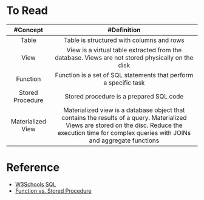 # To Read

| #Concept  | #Definition|
| :---: | :---: |
| Table | Table is structured with columns and rows| 
| View | View is a virtual table extracted from the database. Views are not stored physically on the disk | 
| Function | Function is a set of SQL statements that perform a specific task | 
| Stored Procedure | Stored procedure is a prepared SQL code |
| Materialized View| Materialized view is a database object that contains the results of a query. Materialized Views are stored on the disc. Reduce the execution time for complex queries with JOINs and aggregate functions | 

# Reference
* [W3Schools SQL](https://www.w3schools.com/sql/)
* [Function vs. Stored Procedure](https://stackoverflow.com/questions/1179758/function-vs-stored-procedure-in-sql-server)
